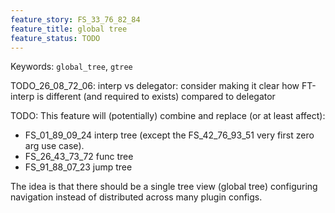 ```yaml
---
feature_story: FS_33_76_82_84
feature_title: global tree
feature_status: TODO
---
```

Keywords: `global_tree`, `gtree`

TODO_26_08_72_06: interp vs delegator: consider making it clear how FT-interp is different (and required to exists) compared to delegator

TODO: This feature will (potentially) combine and replace (or at least affect):
*   FS_01_89_09_24 interp tree (except the FS_42_76_93_51 very first zero arg use case).
*   FS_26_43_73_72 func tree
*   FS_91_88_07_23 jump tree

The idea is that there should be a single tree view (global tree) configuring navigation
instead of distributed across many plugin configs.

